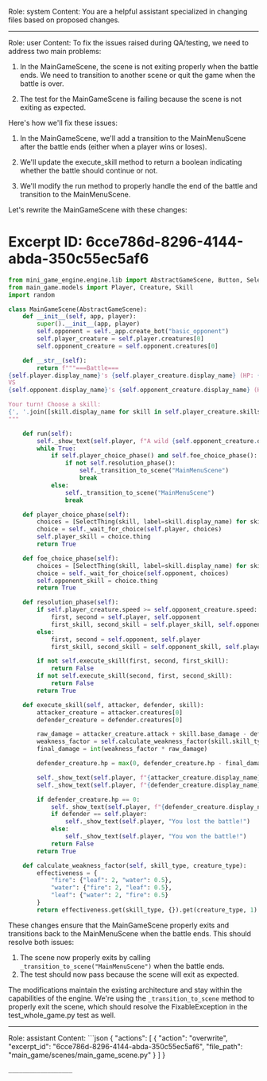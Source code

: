 Role: system
Content: You are a helpful assistant specialized in changing files based on proposed changes.
__________________
Role: user
Content: To fix the issues raised during QA/testing, we need to address two main problems:

1. In the MainGameScene, the scene is not exiting properly when the battle ends. We need to transition to another scene or quit the game when the battle is over.

2. The test for the MainGameScene is failing because the scene is not exiting as expected.

Here's how we'll fix these issues:

1. In the MainGameScene, we'll add a transition to the MainMenuScene after the battle ends (either when a player wins or loses).

2. We'll update the execute_skill method to return a boolean indicating whether the battle should continue or not.

3. We'll modify the run method to properly handle the end of the battle and transition to the MainMenuScene.

Let's rewrite the MainGameScene with these changes:

# Excerpt ID: 6cce786d-8296-4144-abda-350c55ec5af6
```python main_game/scenes/main_game_scene.py
from mini_game_engine.engine.lib import AbstractGameScene, Button, SelectThing
from main_game.models import Player, Creature, Skill
import random

class MainGameScene(AbstractGameScene):
    def __init__(self, app, player):
        super().__init__(app, player)
        self.opponent = self._app.create_bot("basic_opponent")
        self.player_creature = self.player.creatures[0]
        self.opponent_creature = self.opponent.creatures[0]

    def __str__(self):
        return f"""===Battle===
{self.player.display_name}'s {self.player_creature.display_name} (HP: {self.player_creature.hp}/{self.player_creature.max_hp})
VS
{self.opponent.display_name}'s {self.opponent_creature.display_name} (HP: {self.opponent_creature.hp}/{self.opponent_creature.max_hp})

Your turn! Choose a skill:
{', '.join([skill.display_name for skill in self.player_creature.skills])}
"""

    def run(self):
        self._show_text(self.player, f"A wild {self.opponent_creature.display_name} appeared!")
        while True:
            if self.player_choice_phase() and self.foe_choice_phase():
                if not self.resolution_phase():
                    self._transition_to_scene("MainMenuScene")
                    break
            else:
                self._transition_to_scene("MainMenuScene")
                break

    def player_choice_phase(self):
        choices = [SelectThing(skill, label=skill.display_name) for skill in self.player_creature.skills]
        choice = self._wait_for_choice(self.player, choices)
        self.player_skill = choice.thing
        return True

    def foe_choice_phase(self):
        choices = [SelectThing(skill, label=skill.display_name) for skill in self.opponent_creature.skills]
        choice = self._wait_for_choice(self.opponent, choices)
        self.opponent_skill = choice.thing
        return True

    def resolution_phase(self):
        if self.player_creature.speed >= self.opponent_creature.speed:
            first, second = self.player, self.opponent
            first_skill, second_skill = self.player_skill, self.opponent_skill
        else:
            first, second = self.opponent, self.player
            first_skill, second_skill = self.opponent_skill, self.player_skill

        if not self.execute_skill(first, second, first_skill):
            return False
        if not self.execute_skill(second, first, second_skill):
            return False
        return True

    def execute_skill(self, attacker, defender, skill):
        attacker_creature = attacker.creatures[0]
        defender_creature = defender.creatures[0]

        raw_damage = attacker_creature.attack + skill.base_damage - defender_creature.defense
        weakness_factor = self.calculate_weakness_factor(skill.skill_type, defender_creature.creature_type)
        final_damage = int(weakness_factor * raw_damage)

        defender_creature.hp = max(0, defender_creature.hp - final_damage)

        self._show_text(self.player, f"{attacker_creature.display_name} used {skill.display_name}!")
        self._show_text(self.player, f"{defender_creature.display_name} took {final_damage} damage!")

        if defender_creature.hp == 0:
            self._show_text(self.player, f"{defender_creature.display_name} fainted!")
            if defender == self.player:
                self._show_text(self.player, "You lost the battle!")
            else:
                self._show_text(self.player, "You won the battle!")
            return False
        return True

    def calculate_weakness_factor(self, skill_type, creature_type):
        effectiveness = {
            "fire": {"leaf": 2, "water": 0.5},
            "water": {"fire": 2, "leaf": 0.5},
            "leaf": {"water": 2, "fire": 0.5}
        }
        return effectiveness.get(skill_type, {}).get(creature_type, 1)
```

These changes ensure that the MainGameScene properly exits and transitions back to the MainMenuScene when the battle ends. This should resolve both issues:

1. The scene now properly exits by calling `_transition_to_scene("MainMenuScene")` when the battle ends.
2. The test should now pass because the scene will exit as expected.

The modifications maintain the existing architecture and stay within the capabilities of the engine. We're using the `_transition_to_scene` method to properly exit the scene, which should resolve the FixableException in the test_whole_game.py test as well.
__________________
Role: assistant
Content: ```json
{
  "actions": [
    {
      "action": "overwrite",
      "excerpt_id": "6cce786d-8296-4144-abda-350c55ec5af6",
      "file_path": "main_game/scenes/main_game_scene.py"
    }
  ]
}
```
__________________
